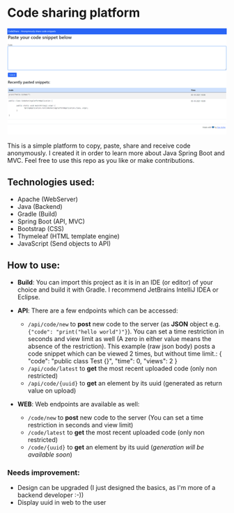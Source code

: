 # Code sharing platform

![Screenshot](img.png "Screenshot")

This is a simple platform to copy, paste, share and receive code anonymously. I created it in order to learn more about Java Spring Boot and MVC. Feel free to use this repo as you like or make contributions.

## Technologies used:
- Apache (WebServer)
- Java (Backend)
- Gradle (Build)
- Spring Boot (API, MVC)
- Bootstrap (CSS)
- Thymeleaf (HTML template engine)
- JavaScript (Send objects to API)

## How to use:
- **Build**: You can import this project as it is in an IDE (or editor) of your choice and build it with Gradle. I recommend JetBrains IntelliJ IDEA or Eclipse.

- **API**: There are a few endpoints which can be accessed:
  - `/api/code/new` to **post** new code to the server (as **JSON** object e.g. `
    {"code": "print("hello world")"}`). You can set a time restriction in seconds and view limit as well (A zero in either value means the absence of the restriction).
    This example (raw json body) posts a code snippet which can be viewed 2 times, but without time limit.:
    {
        "code": "public class Test {}",
        "time": 0,
        "views": 2
    }
  - `/api/code/latest` to **get** the most recent uploaded code (only non restricted)
  - `/api/code/{uuid}` to **get** an element by its uuid (generated as return value on upload)

- **WEB**: Web endpoints are available as well:
  - `/code/new` to **post** new code to the server (You can set a time restriction in seconds and view limit)
  - `/code/latest` to **get** the most recent uploaded code (only non restricted)
  - `/code/{uuid}` to **get** an element by its uuid (*generation will be available soon*)


### Needs improvement:
- Design can be upgraded (I just designed the basics, as I'm more of a backend developer :-))
- Display uuid in web to the user
